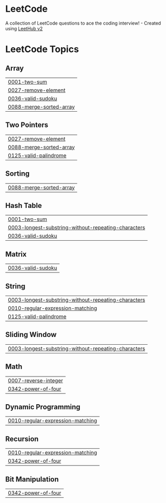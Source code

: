 # LeetCode
A collection of LeetCode questions to ace the coding interview! - Created using [LeetHub v2](https://github.com/arunbhardwaj/LeetHub-2.0)

<!---LeetCode Topics Start-->
# LeetCode Topics
## Array
|  |
| ------- |
| [0001-two-sum](https://github.com/MauricioLlugdar/LeetCode/tree/master/0001-two-sum) |
| [0027-remove-element](https://github.com/MauricioLlugdar/LeetCode/tree/master/0027-remove-element) |
| [0036-valid-sudoku](https://github.com/MauricioLlugdar/LeetCode/tree/master/0036-valid-sudoku) |
| [0088-merge-sorted-array](https://github.com/MauricioLlugdar/LeetCode/tree/master/0088-merge-sorted-array) |
## Two Pointers
|  |
| ------- |
| [0027-remove-element](https://github.com/MauricioLlugdar/LeetCode/tree/master/0027-remove-element) |
| [0088-merge-sorted-array](https://github.com/MauricioLlugdar/LeetCode/tree/master/0088-merge-sorted-array) |
| [0125-valid-palindrome](https://github.com/MauricioLlugdar/LeetCode/tree/master/0125-valid-palindrome) |
## Sorting
|  |
| ------- |
| [0088-merge-sorted-array](https://github.com/MauricioLlugdar/LeetCode/tree/master/0088-merge-sorted-array) |
## Hash Table
|  |
| ------- |
| [0001-two-sum](https://github.com/MauricioLlugdar/LeetCode/tree/master/0001-two-sum) |
| [0003-longest-substring-without-repeating-characters](https://github.com/MauricioLlugdar/LeetCode/tree/master/0003-longest-substring-without-repeating-characters) |
| [0036-valid-sudoku](https://github.com/MauricioLlugdar/LeetCode/tree/master/0036-valid-sudoku) |
## Matrix
|  |
| ------- |
| [0036-valid-sudoku](https://github.com/MauricioLlugdar/LeetCode/tree/master/0036-valid-sudoku) |
## String
|  |
| ------- |
| [0003-longest-substring-without-repeating-characters](https://github.com/MauricioLlugdar/LeetCode/tree/master/0003-longest-substring-without-repeating-characters) |
| [0010-regular-expression-matching](https://github.com/MauricioLlugdar/LeetCode/tree/master/0010-regular-expression-matching) |
| [0125-valid-palindrome](https://github.com/MauricioLlugdar/LeetCode/tree/master/0125-valid-palindrome) |
## Sliding Window
|  |
| ------- |
| [0003-longest-substring-without-repeating-characters](https://github.com/MauricioLlugdar/LeetCode/tree/master/0003-longest-substring-without-repeating-characters) |
## Math
|  |
| ------- |
| [0007-reverse-integer](https://github.com/MauricioLlugdar/LeetCode/tree/master/0007-reverse-integer) |
| [0342-power-of-four](https://github.com/MauricioLlugdar/LeetCode/tree/master/0342-power-of-four) |
## Dynamic Programming
|  |
| ------- |
| [0010-regular-expression-matching](https://github.com/MauricioLlugdar/LeetCode/tree/master/0010-regular-expression-matching) |
## Recursion
|  |
| ------- |
| [0010-regular-expression-matching](https://github.com/MauricioLlugdar/LeetCode/tree/master/0010-regular-expression-matching) |
| [0342-power-of-four](https://github.com/MauricioLlugdar/LeetCode/tree/master/0342-power-of-four) |
## Bit Manipulation
|  |
| ------- |
| [0342-power-of-four](https://github.com/MauricioLlugdar/LeetCode/tree/master/0342-power-of-four) |
<!---LeetCode Topics End-->